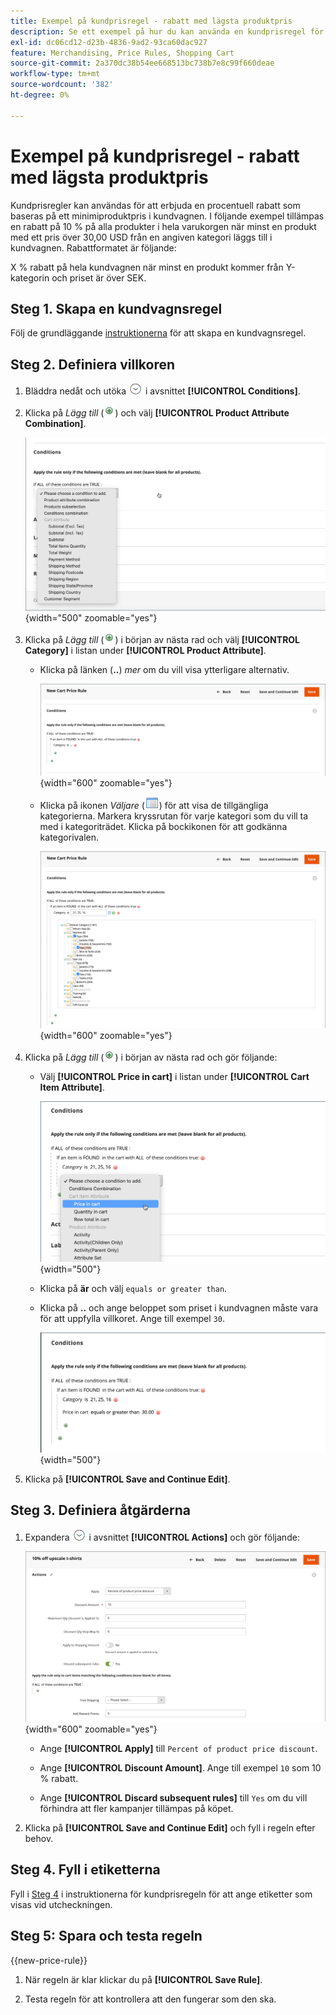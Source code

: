 ```yaml
---
title: Exempel på kundprisregel - rabatt med lägsta produktpris
description: Se ett exempel på hur du kan använda en kundprisregel för att erbjuda en rabatt med ett lägsta produktpris.
exl-id: dc06cd12-d23b-4836-9ad2-93ca60dac927
feature: Merchandising, Price Rules, Shopping Cart
source-git-commit: 2a370dc38b54ee668513bc738b7e8c99f660deae
workflow-type: tm+mt
source-wordcount: '382'
ht-degree: 0%

---
```


# Exempel på kundprisregel - rabatt med lägsta produktpris

Kundprisregler kan användas för att erbjuda en procentuell rabatt som baseras på ett minimiproduktpris i kundvagnen. I följande exempel tillämpas en rabatt på 10 % på alla produkter i hela varukorgen när minst en produkt med ett pris över 30,00 USD från en angiven kategori läggs till i kundvagnen. Rabattformatet är följande:

X % rabatt på hela kundvagnen när minst en produkt kommer från Y-kategorin och priset är över SEK.

## Steg 1. Skapa en kundvagnsregel

Följ de grundläggande [instruktionerna](price-rules-cart.md) för att skapa en kundvagnsregel.

## Steg 2. Definiera villkoren

1. Bläddra nedåt och utöka ![Expansionsväljaren](../assets/icon-display-expand.png) i avsnittet **[!UICONTROL Conditions]**.

1. Klicka på _Lägg till_ (![Lägg till ikon](../assets/icon-add-green-circle.png)) och välj **[!UICONTROL Product Attribute Combination]**.

   ![Villkor för kundprisregel - kombination av produktattribut](./assets/condition1.png){width="500" zoomable="yes"}

1. Klicka på _Lägg till_ (![Lägg till ikon](../assets/icon-add-green-circle.png)) i början av nästa rad och välj **[!UICONTROL Category]** i listan under **[!UICONTROL Product Attribute]**.

   - Klicka på länken (**..**) _mer_ om du vill visa ytterligare alternativ.

     ![Villkor för kundprisregel - kategorialternativ](./assets/condition3.png){width="600" zoomable="yes"}

   - Klicka på ikonen _Väljare_ (![Lista-ikon](../assets/icon-list-chooser.png)) för att visa de tillgängliga kategorierna. Markera kryssrutan för varje kategori som du vill ta med i kategoriträdet. Klicka på bockikonen för att godkänna kategorivalen.

     ![Villkor för kundprisregel - kategori](./assets/condition4.png){width="600" zoomable="yes"}

1. Klicka på _Lägg till_ (![Lägg till ikon](../assets/icon-add-green-circle.png)) i början av nästa rad och gör följande:

   - Välj **[!UICONTROL Price in cart]** i listan under **[!UICONTROL Cart Item Attribute]**.

     ![Villkor för kundprisregel - kundvagnsartikelattribut](./assets/condition5.png){width="500"}

   - Klicka på **är** och välj `equals or greater than`.

   - Klicka på **..** och ange beloppet som priset i kundvagnen måste vara för att uppfylla villkoret. Ange till exempel `30`.

     ![Villkor för kundprisregel - pris i kundvagn](./assets/condition6.png){width="500"}

1. Klicka på **[!UICONTROL Save and Continue Edit]**.

## Steg 3. Definiera åtgärderna

1. Expandera ![Expansionsväljaren](../assets/icon-display-expand.png) i avsnittet **[!UICONTROL Actions]** och gör följande:

   ![Åtgärder för kundprisregel](./assets/minimum-discount-actions.png){width="600" zoomable="yes"}

   - Ange **[!UICONTROL Apply]** till `Percent of product price discount`.

   - Ange **[!UICONTROL Discount Amount]**. Ange till exempel `10` som 10 % rabatt.

   - Ange **[!UICONTROL Discard subsequent rules]** till `Yes` om du vill förhindra att fler kampanjer tillämpas på köpet.

1. Klicka på **[!UICONTROL Save and Continue Edit]** och fyll i regeln efter behov.

## Steg 4. Fyll i etiketterna

Fyll i [Steg 4](price-rules-cart.md) i instruktionerna för kundprisregeln för att ange etiketter som visas vid utcheckningen.

## Steg 5: Spara och testa regeln

{{new-price-rule}}

1. När regeln är klar klickar du på **[!UICONTROL Save Rule]**.

1. Testa regeln för att kontrollera att den fungerar som den ska.
